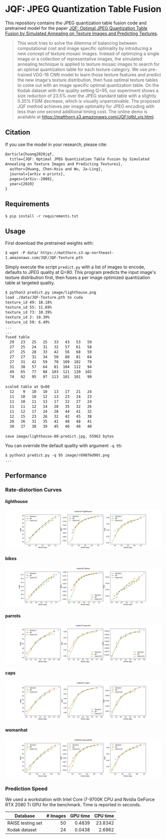 # JQF: JPEG Quantization Table Fusion

This repository contains the JPEG quantization table fusion code and pretrained model for the paper [JQF: Optimal JPEG Quantization Table Fusion by Simulated Annealing on Texture Images and Predicting Textures](https://arxiv.org/abs/2008.05672).

> This work tries to solve the dilemma of balancing between computational cost and image specific optimality by introducing a new concept of texture mosaic images. Instead of optimizing a single image or a collection of representative images, the simulated annealing technique is applied to texture mosaic images to search for an optimal quantization table for each texture category. We use pre-trained VGG-16 CNN model to learn those texture features and predict the new image's texture distribution, then fuse optimal texture tables to come out with an image specific optimal quantization table. On the Kodak dataset with the quality setting Q=95, our experiment shows a size reduction of 23.5% over the JPEG standard table with a slightly 0.35% FSIM decrease, which is visually unperceivable. The proposed JQF method achieves per image optimality for JPEG encoding with less than one second additional timing cost. The online demo is available at https://matthorn.s3.amazonaws.com/JQF/qtbl_vis.html.

## Citation

If you use the model in your research, please cite:
```
@article{huang2020jqf,
  title={JQF: Optimal JPEG Quantization Table Fusion by Simulated Annealing on Texture Images and Predicting Textures},
  author={Huang, Chen-Hsiu and Wu, Ja-Ling},
  journal={arXiv e-prints},
  pages={arXiv--2008},
  year={2020}
}
```

## Requirements

```
$ pip install -r requirements.txt
```

## Usage

First download the pretrained weights with:

```
$ wget -P data/ https://matthorn.s3-ap-northeast-1.amazonaws.com/JQF/JQF-Texture.pth
```

Simply execute the script ```predict.py``` with a list of images to encode, defaults to JPEG quality at Q=80. This program predicts the input image's texture distribution first, then fuses a per image optimized quantization table at targeted quality.

```
$ python3 predict.py image/lighthouse.png
load ./data/JQF-Texture.pth to cuda
texture_id 49: 18.18%
texture_id 55: 11.69%
texture_id 73: 10.39%
texture_id 2: 10.39%
texture_id 59: 6.49%
...
...
fused table
  29   23   25   25   33   43   53   59
  27   25   24   31   32   57   61   58
  27   25   28   33   42   56   68   59
  27   27   31   34   50   88   81   64
  27   31   42   59   70  109  102   79
  31   38   57   64   81  104  112   94
  49   65   77   88  103  121  120  102
  74   92   95   97  113  101  101   99

scaled table at Q=80
  12    9   10   10   13   17   21   24
  11   10   10   12   13   23   24   23
  11   10   11   13   17   22   27   24
  11   11   12   14   20   35   32   26
  11   12   17   24   28   44   41   32
  12   15   23   26   32   42   45   38
  20   26   31   35   41   48   48   41
  30   37   38   39   45   40   40   40

save image/lighthouse-80-predict.jpg, 55962 bytes
```

You can override the default quality with argument ```-q 95```:

```
$ python3 predict.py -q 95 image/r69076d90t.png
...
```

## Performance

### Rate-distortion Curves

#### lighthouse

![lighthouse](https://github.com/chenhsiu48/JQF/raw/master/RD/kodim19-rd.png)

#### bikes

![bikes](https://github.com/chenhsiu48/JQF/raw/master/RD/kodim05-rd.png)

#### parrots
![parrots](https://github.com/chenhsiu48/JQF/raw/master/RD/kodim23-rd.png)

#### caps
![caps](https://github.com/chenhsiu48/JQF/raw/master/RD/kodim03-rd.png)

#### womanhat
![womanhat](https://github.com/chenhsiu48/JQF/raw/master/RD/kodim04-rd.png)

### Prediction Speed

We used a workstation with Intel Core i7-9700K CPU and Nvidia
GeForce RTX 2080 Ti GPU for the benchmark. Time is reported in seconds.

| Database          | # Images | GPU time | CPU time |
|-------------------|---------:|---------:|---------:|
| RAISE testing set |       50 |   0.4839 |  23.8342 |
| Kodak dataset     |       24 |   0.0438 |   2.6862 |
